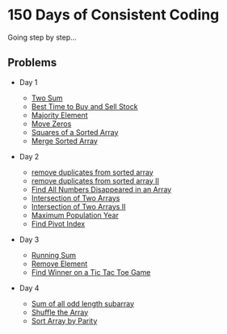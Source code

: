 # 150 Days of Consistent Coding

Going step by step...

## Problems

* Day 1
    * [Two Sum](https://leetcode.com/problems/two-sum/description/)
    * [Best Time to Buy and Sell Stock](https://leetcode.com/problems/best-time-to-buy-and-sell-stock/description/)
    * [Majority Element](https://leetcode.com/problems/majority-element/description/)
    * [Move Zeros](https://leetcode.com/problems/move-zeroes/description/)
    * [Squares of a Sorted Array](https://leetcode.com/problems/squares-of-a-sorted-array/description/)
    * [Merge Sorted Array](https://leetcode.com/problems/merge-sorted-array/description/)
* Day 2
    * [remove duplicates from sorted array](https://leetcode.com/problems/remove-duplicates-from-sorted-array/description/)
    * [remove duplicates from sorted array II](https://leetcode.com/problems/remove-duplicates-from-sorted-array-ii/)
    * [Find All Numbers Disappeared in an Array](https://leetcode.com/problems/find-all-numbers-disappeared-in-an-array/description/)
    * [Intersection of Two Arrays](https://leetcode.com/problems/intersection-of-two-arrays/description/)
    * [Intersection of Two Arrays II](https://leetcode.com/problems/intersection-of-two-arrays-ii/)
    * [Maximum Population Year](https://leetcode.com/problems/maximum-population-year/description/)
    * [Find Pivot Index](https://leetcode.com/problems/find-pivot-index/description/)
* Day 3
    * [Running Sum](https://leetcode.com/problems/running-sum-of-1d-array/description/)
    * [Remove Element](https://leetcode.com/problems/remove-element/description/)
    * [Find Winner on a Tic Tac Toe Game](https://leetcode.com/problems/find-winner-on-a-tic-tac-toe-game/description/)
    
* Day 4
    * [Sum of all odd length subarray](https://leetcode.com/problems/sum-of-all-odd-length-subarrays/)
    * [Shuffle the Array](https://leetcode.com/problems/shuffle-the-array/)
    * [Sort Array by Parity](https://leetcode.com/problems/sort-array-by-parity/description/)
    